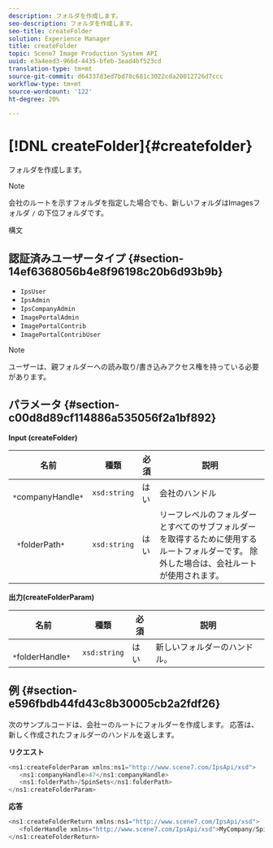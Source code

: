 ```yaml
---
description: フォルダを作成します。
seo-description: フォルダを作成します。
seo-title: createFolder
solution: Experience Manager
title: createFolder
topic: Scene7 Image Production System API
uuid: e3a4eed3-966d-4435-bfeb-3ead4bf523cd
translation-type: tm+mt
source-git-commit: d64337d3ed7bd78c681c3022cda20012726d7ccc
workflow-type: tm+mt
source-wordcount: '122'
ht-degree: 20%

---
```



# [!DNL createFolder]{#createfolder}

フォルダを作成します。

>[!NOTE]
>
>会社のルートを示すフォルダを指定した場合でも、新しいフォルダはImagesフォルダ `/` の下位フォルダです。

構文

## 認証済みユーザータイプ {#section-14ef6368056b4e8f96198c20b6d93b9b}

* `IpsUser`
* `IpsAdmin`
* `IpsCompanyAdmin`
* `ImagePortalAdmin`
* `ImagePortalContrib`
* `ImagePortalContribUser`

>[!NOTE]
>
>ユーザーは、親フォルダーへの読み取り/書き込みアクセス権を持っている必要があります。

## パラメータ {#section-c00d8d89cf114886a535056f2a1bf892}

**Input (createFolder)**

| 名前 | 種類 | 必須 | 説明 |
|---|---|---|---|
| ` *`companyHandle`*` | `xsd:string` | はい | 会社のハンドル |
| ` *`folderPath`*` | `xsd:string` | はい | リーフレベルのフォルダーとすべてのサブフォルダーを取得するために使用するルートフォルダーです。 除外した場合は、会社ルートが使用されます。 |

**出力(createFolderParam)**

| 名前 | 種類 | 必須 | 説明 |
|---|---|---|---|
| ` *`folderHandle`*` | `xsd:string` | はい | 新しいフォルダーのハンドル。 |

## 例 {#section-e596fbdb44fd43c8b30005cb2a2fdf26}

次のサンプルコードは、会社ーのルートにフォルダーを作成します。 応答は、新しく作成されたフォルダーのハンドルを返します。

**リクエスト**

```java
<ns1:createFolderParam xmlns:ns1="http://www.scene7.com/IpsApi/xsd">
   <ns1:companyHandle>47</ns1:companyHandle>
   <ns1:folderPath>/SpinSets</ns1:folderPath>
</ns1:createFolderParam>
```

**応答**

```java
<ns1:createFolderReturn xmlns:ns1="http://www.scene7.com/IpsApi/xsd">
   <folderHandle xmlns="http://www.scene7.com/IpsApi/xsd">MyCompany/SpinSets/</folderHandle>
</ns1:createFolderReturn>
```

